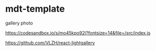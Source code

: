 # mdt-template

gallery photo

https://codesandbox.io/s/mo45kpo92j?fontsize=14&file=/src/index.js

https://github.com/VLZH/react-lightgallery
